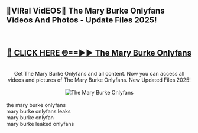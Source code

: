 <h2>🔴VIRal VidEOS🔴 The Mary Burke Onlyfans Videos And Photos - Update Files 2025!</h2>
<br>
<div align="center">
<h2><a href="https://virallinks.top/odZfE0" rel="nofollow">🔴 CLICK HERE 🌐==►► The Mary Burke Onlyfans</a></h2>
<br>
Get The Mary Burke Onlyfans and all content. Now you can access all videos and pictures of The Mary Burke Onlyfans. New Updated Files 2025!
<br>
<br>
<a href="https://virallinks.top/odZfE0" rel="nofollow" data-target="animated-image.originalLink"><img src="https://i.imgur.com/dJHk4Zq.gif)" alt="The Mary Burke Onlyfans" style="max-width: 100%; display: inline-block;" data-target="animated-image.originalImage"></a>
</div>
<br>
the mary burke onlyfans<br>
mary burke onlyfans leaks<br>
mary burke onlyfan<br>
mary burke leaked onlyfans